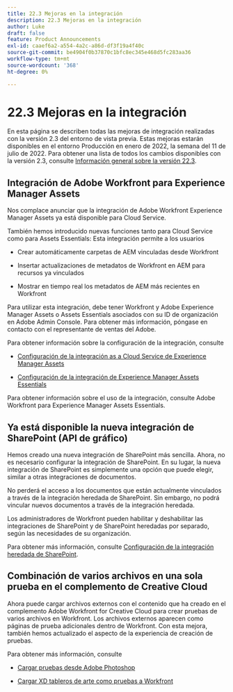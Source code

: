 ```yaml
---
title: 22.3 Mejoras en la integración
description: 22.3 Mejoras en la integración
author: Luke
draft: false
feature: Product Announcements
exl-id: caaef6a2-a554-4a2c-a86d-df3f19a4f40c
source-git-commit: be4904f0b37870c1bfc8ec345e468d5fc283aa36
workflow-type: tm+mt
source-wordcount: '368'
ht-degree: 0%

---
```


# 22.3 Mejoras en la integración

En esta página se describen todas las mejoras de integración realizadas con la versión 2.3 del entorno de vista previa. Estas mejoras estarán disponibles en el entorno Producción en enero de 2022, la semana del 11 de julio de 2022. Para obtener una lista de todos los cambios disponibles con la versión 2.3, consulte [Información general sobre la versión 22.3](/help/quicksilver/product-announcements/product-releases/22.3-release-activity/22-3-release-overview.md).

## Integración de Adobe Workfront para Experience Manager Assets

Nos complace anunciar que la integración de Adobe Workfront Experience Manager Assets ya está disponible para Cloud Service.

También hemos introducido nuevas funciones tanto para Cloud Service como para Assets Essentials: Esta integración permite a los usuarios

* Crear automáticamente carpetas de AEM vinculadas desde Workfront

* Insertar actualizaciones de metadatos de Workfront en AEM para recursos ya vinculados

* Mostrar en tiempo real los metadatos de AEM más recientes en Workfront


Para utilizar esta integración, debe tener Workfront y Adobe Experience Manager Assets o Assets Essentials asociados con su ID de organización en Adobe Admin Console. Para obtener más información, póngase en contacto con el representante de ventas del Adobe.

Para obtener información sobre la configuración de la integración, consulte

* [Configuración de la integración as a Cloud Service de Experience Manager Assets](/help/quicksilver/administration-and-setup/configure-integrations/configure-aacs-integration.md)

* [Configuración de la integración de Experience Manager Assets Essentials](/help/quicksilver/documents/adobe-workfront-for-experience-manager-assets-essentials/setup-asset-essentials.md)


Para obtener información sobre el uso de la integración, consulte Adobe Workfront para Experience Manager Assets Essentials.

## Ya está disponible la nueva integración de SharePoint (API de gráfico)

Hemos creado una nueva integración de SharePoint más sencilla. Ahora, no es necesario configurar la integración de SharePoint. En su lugar, la nueva integración de SharePoint es simplemente una opción que puede elegir, similar a otras integraciones de documentos.

No perderá el acceso a los documentos que están actualmente vinculados a través de la integración heredada de SharePoint. Sin embargo, no podrá vincular nuevos documentos a través de la integración heredada.

Los administradores de Workfront pueden habilitar y deshabilitar las integraciones de SharePoint y de SharePoint heredadas por separado, según las necesidades de su organización.

Para obtener más información, consulte [Configuración de la integración heredada de SharePoint](/help/quicksilver/administration-and-setup/configure-integrations/configure-sharepoint-integration.md).

## Combinación de varios archivos en una sola prueba en el complemento de Creative Cloud

Ahora puede cargar archivos externos con el contenido que ha creado en el complemento Adobe Workfront for Creative Cloud para crear pruebas de varios archivos en Workfront. Los archivos externos aparecen como páginas de prueba adicionales dentro de Workfront. Con esta mejora, también hemos actualizado el aspecto de la experiencia de creación de pruebas.

Para obtener más información, consulte

* [Cargar pruebas desde Adobe Photoshop](/help/quicksilver/workfront-integrations-and-apps/adobe-workfront-for-creative-cloud/wf-cc-proofs-ps.md)

* [Cargar XD tableros de arte como pruebas a Workfront](/help/quicksilver/workfront-integrations-and-apps/adobe-workfront-for-creative-cloud/wf-adobe-xd-proofs.md)
